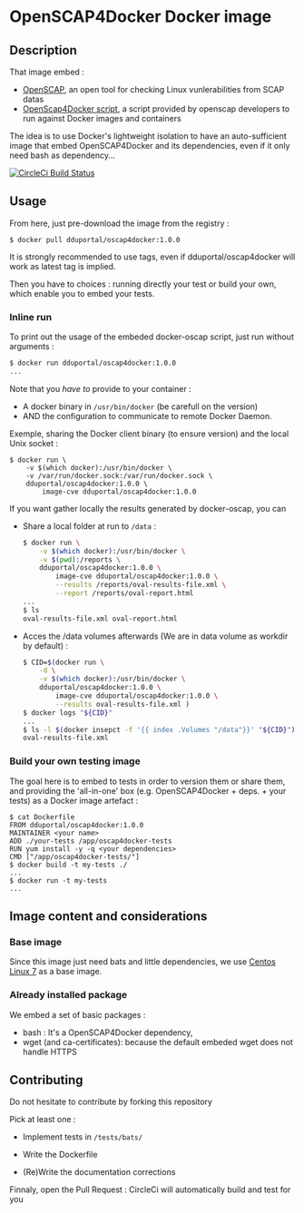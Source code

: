# OpenSCAP4Docker Docker image

## Description

That image embed :
* [OpenSCAP](http://www.open-scap.org/page/Main_Page), an open tool for checking Linux vunlerabilities from SCAP datas
* [OpenScap4Docker script](https://github.com/OpenSCAP/container-compliance), a script provided by openscap developers to run against Docker images and containers

The idea is to use Docker's lightweight isolation to have an auto-sufficient image that embed OpenSCAP4Docker and its dependencies, even if it only need bash as dependency...

[![CircleCi Build Status](https://circleci.com/gh/dduportal-dockerfiles/oscap4docker.svg?&style=shield)](https://circleci.com/gh/dduportal-dockerfiles/oscap4docker)

## Usage

From here, just pre-download the image from the registry :

```
$ docker pull dduportal/oscap4docker:1.0.0
```

It is strongly recommended to use tags, even if dduportal/oscap4docker will work as latest tag is implied.

Then you have to choices : running directly your test or build your own, which enable you to embed your tests.

### Inline run

To print out the usage of the embeded docker-oscap script, just run without arguments :

```bash
$ docker run dduportal/oscap4docker:1.0.0
...
```

Note that you *have to* provide to your container :
* A docker binary in ```/usr/bin/docker``` (be carefull on the version)
* AND the configuration to communicate to remote Docker Daemon.

Exemple, sharing the Docker client binary (to ensure version) and the local Unix socket :

```
$ docker run \
	-v $(which docker):/usr/bin/docker \
	-v /var/run/docker.sock:/var/run/docker.sock \
	dduportal/oscap4docker:1.0.0 \
		image-cve dduportal/oscap4docker:1.0.0
```

If you want gather locally the results generated by docker-oscap, you can 
* Share a local folder at run to ```/data``` :
	```bash
	$ docker run \
		-v $(which docker):/usr/bin/docker \
		-v $(pwd):/reports \
		dduportal/oscap4docker:1.0.0 \
			image-cve dduportal/oscap4docker:1.0.0 \
			--results /reports/oval-results-file.xml \
			--report /reports/oval-report.html
	...
	$ ls
	oval-results-file.xml oval-report.html
	```

* Acces the /data volumes afterwards (We are in data volume as workdir by default) :
	```bash
	$ CID=$(docker run \
		-d \
		-v $(which docker):/usr/bin/docker \
		dduportal/oscap4docker:1.0.0 \
			image-cve dduportal/oscap4docker:1.0.0 \
			--results oval-results-file.xml )
	$ docker logs "${CID}"
	...
	$ ls -l $(docker insepct -f '{{ index .Volumes "/data"}}' "${CID}")
	oval-results-file.xml
	```

### Build your own testing image

The goal here is to embed to tests in order to version them or share them, and providing the 'all-in-one' box (e.g. OpenSCAP4Docker + deps. + your tests) as a Docker image artefact :


```
$ cat Dockerfile
FROM dduportal/oscap4docker:1.0.0
MAINTAINER <your name>
ADD ./your-tests /app/oscap4docker-tests
RUN yum install -y -q <your dependencies>
CMD ["/app/oscap4docker-tests/"]
$ docker build -t my-tests ./
...
$ docker run -t my-tests
...
```

## Image content and considerations

### Base image

Since this image just need bats and little dependencies, we use [Centos Linux 7](https://registry.hub.docker.com/_/centos/) as a base image.

### Already installed package

We embed a set of basic packages :
* bash : It's a OpenSCAP4Docker dependency,
* wget (and ca-certificates): because the default embeded wget does not handle HTTPS 

## Contributing

Do not hesitate to contribute by forking this repository

Pick at least one :

* Implement tests in ```/tests/bats/```

* Write the Dockerfile

* (Re)Write the documentation corrections


Finnaly, open the Pull Request : CircleCi will automatically build and test for you
